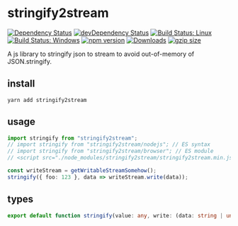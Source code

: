 # stringify2stream

[![Dependency Status](https://david-dm.org/plantain-00/stringify2stream.svg)](https://david-dm.org/plantain-00/stringify2stream)
[![devDependency Status](https://david-dm.org/plantain-00/stringify2stream/dev-status.svg)](https://david-dm.org/plantain-00/stringify2stream#info=devDependencies)
[![Build Status: Linux](https://travis-ci.org/plantain-00/stringify2stream.svg?branch=master)](https://travis-ci.org/plantain-00/stringify2stream)
[![Build Status: Windows](https://ci.appveyor.com/api/projects/status/github/plantain-00/stringify2stream?branch=master&svg=true)](https://ci.appveyor.com/project/plantain-00/stringify2stream/branch/master)
[![npm version](https://badge.fury.io/js/stringify2stream.svg)](https://badge.fury.io/js/stringify2stream)
[![Downloads](https://img.shields.io/npm/dm/stringify2stream.svg)](https://www.npmjs.com/package/stringify2stream)
[![gzip size](https://img.badgesize.io/https://unpkg.com/stringify2stream?compression=gzip)](https://unpkg.com/stringify2stream)

A js library to stringify json to stream to avoid out-of-memory of JSON.stringify.

## install

`yarn add stringify2stream`

## usage

```ts
import stringify from "stringify2stream";
// import stringify from "stringify2stream/nodejs"; // ES syntax
// import stringify from "stringify2stream/browser"; // ES module
// <script src="./node_modules/stringify2stream/stringify2stream.min.js"></script>

const writeStream = getWritableStreamSomehow();
stringify({ foo: 123 }, data => writeStream.write(data));
```

## types

```ts
export default function stringify(value: any, write: (data: string | undefined) => void, replacer?: ((key: string, value: any) => any) | (number | string)[] | null, space?: string | number): void
```
